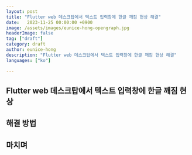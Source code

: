 ```yaml
---
layout: post
title: "Flutter web 데스크탑에서 텍스트 입력창에 한글 깨짐 현상 해결"
date:   2023-11-25 00:00:00 +0900
image: /assets/images/eunice-hong-opengraph.jpg
headerImage: false
tag: ["draft"]
category: draft
author: eunice-hong
description: "Flutter web 데스크탑에서 텍스트 입력창에 한글 깨짐 현상 해결"
languages: ["ko"]

---
```


## Flutter web 데스크탑에서 텍스트 입력창에 한글 깨짐 현상

## 해결 방법

## 마치며

